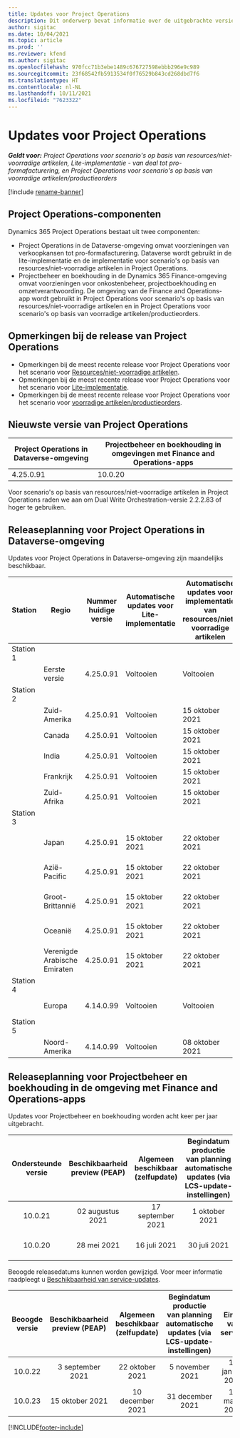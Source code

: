 ```yaml
---
title: Updates voor Project Operations
description: Dit onderwerp bevat informatie over de uitgebrachte versies van Dynamics 365 Project Operations.
author: sigitac
ms.date: 10/04/2021
ms.topic: article
ms.prod: ''
ms.reviewer: kfend
ms.author: sigitac
ms.openlocfilehash: 970fcc71b3ebe1489c676727598ebbb296e9c989
ms.sourcegitcommit: 23f68542fb5913534f0f76529b843cd268dbd7f6
ms.translationtype: HT
ms.contentlocale: nl-NL
ms.lasthandoff: 10/11/2021
ms.locfileid: "7623322"
---
```

# <a name="project-operations-updates"></a>Updates voor Project Operations

_**Geldt voor:** Project Operations voor scenario's op basis van resources/niet-voorradige artikelen, Lite-implementatie - van deal tot pro-formafacturering, en Project Operations voor scenario's op basis van voorradige artikelen/productieorders_

[!include [rename-banner](~/includes/cc-data-platform-banner.md)]

## <a name="project-operations-components"></a>Project Operations-componenten

Dynamics 365 Project Operations bestaat uit twee componenten:

- Project Operations in de Dataverse-omgeving omvat voorzieningen van verkoopkansen tot pro-formafacturering. Dataverse wordt gebruikt in de lite-implementatie en de implementatie voor scenario's op basis van resources/niet-voorradige artikelen in Project Operations.
- Projectbeheer en boekhouding in de Dynamics 365 Finance-omgeving omvat voorzieningen voor onkostenbeheer, projectboekhouding en omzetverantwoording. De omgeving van de Finance and Operations-app wordt gebruikt in Project Operations voor scenario's op basis van resources/niet-voorradige artikelen en in Project Operations voor scenario's op basis van voorradige artikelen/productieorders.

## <a name="project-operations-release-notes"></a>Opmerkingen bij de release van Project Operations
- Opmerkingen bij de meest recente release voor Project Operations voor het scenario voor [Resources/niet-voorradige artikelen](whats-new-oct-2021-resource-based.md).
- Opmerkingen bij de meest recente release voor Project Operations voor het scenario voor [Lite-implementatie](../pro/whats-new/whats-new-oct-2021-lite.md).
- Opmerkingen bij de meest recente release voor Project Operations voor het scenario voor [voorradige artikelen/productieorders](../prod-pma/whats-new/whats-new-jul-2021-stocked.md).

## <a name="project-operations-latest-version"></a>Nieuwste versie van Project Operations

| Project Operations in Dataverse-omgeving | Projectbeheer en boekhouding in omgevingen met Finance and Operations-apps | 
| --- | --- |
| 4.25.0.91 | 10.0.20 |

Voor scenario's op basis van resources/niet-voorradige artikelen in Project Operations raden we aan om Dual Write Orchestration-versie 2.2.2.83 of hoger te gebruiken.

## <a name="release-schedule-for-project-operations-on-dataverse-environment"></a>Releaseplanning voor Project Operations in Dataverse-omgeving

Updates voor Project Operations in Dataverse-omgeving zijn maandelijks beschikbaar. 

| Station | Regio | Nummer huidige versie | Automatische updates voor Lite-implementatie | Automatische updates voor implementatie van resources/niet-voorradige artikelen | Nummer volgende versie | Volgende versie algemeen beschikbaar |
|-----------|-----------------------|-----------------|--------------------|---------------------|---------------------|---------------------|
| Station 1 |   &nbsp;              |    &nbsp;       | &nbsp;             |      &nbsp;         |      &nbsp;         |      &nbsp;         |
|   &nbsp;  | Eerste versie         |  4.25.0.91      | Voltooien           | Voltooien            | N.t.b.                 | 29 oktober 2021    |
| Station 2 |   &nbsp;              |    &nbsp;       | &nbsp;             |      &nbsp;         |      &nbsp;         |      &nbsp;         |
|   &nbsp;  | Zuid-Amerika         |  4.25.0.91      | Voltooien           | 15 oktober 2021    | N.t.b.                 | 29 oktober 2021    |
|   &nbsp;  | Canada                |  4.25.0.91      | Voltooien           | 15 oktober 2021    | N.t.b.                 | 29 oktober 2021    |
|   &nbsp;  | India                 |  4.25.0.91      | Voltooien           | 15 oktober 2021    | N.t.b.                 | 29 oktober 2021    |
|   &nbsp;  | Frankrijk                |  4.25.0.91      | Voltooien           | 15 oktober 2021    | N.t.b.                 | 29 oktober 2021    |
|   &nbsp;  | Zuid-Afrika          |  4.25.0.91      | Voltooien           | 15 oktober 2021    | N.t.b.                 | 29 oktober 2021    |
| Station 3 |      &nbsp;           |     &nbsp;      |     &nbsp;         |      &nbsp;         |      &nbsp;         |      &nbsp;         |
|   &nbsp;  | Japan                 |  4.25.0.91      | 15 oktober 2021   | 22 oktober 2021    | N.t.b.                 | 05 november 2021   |
|   &nbsp;  | Azië-Pacific          |  4.25.0.91      | 15 oktober 2021   | 22 oktober 2021    | N.t.b.                 | 05 november 2021   |
|   &nbsp;  | Groot-Brittannië         |  4.25.0.91      | 15 oktober 2021   | 22 oktober 2021    | N.t.b.                 | 05 november 2021   |
|   &nbsp;  | Oceanië               |  4.25.0.91      | 15 oktober 2021   | 22 oktober 2021    | N.t.b.                 | 05 november 2021   |
|   &nbsp;  | Verenigde Arabische Emiraten  |  4.25.0.91      | 15 oktober 2021   | 22 oktober 2021    | N.t.b.                 | 05 november 2021   |
| Station 4 |     &nbsp;            |     &nbsp;      |     &nbsp;         |      &nbsp;         |      &nbsp;         |      &nbsp;         |
|   &nbsp;  | Europa                |  4.14.0.99      | Voltooien           | Voltooien            | 4.25.0.91           | 15 oktober 2021    |
| Station 5 |     &nbsp;            |     &nbsp;      |     &nbsp;         |      &nbsp;         |      &nbsp;         |      &nbsp;         |
|   &nbsp;  | Noord-Amerika         |  4.14.0.99      | Voltooien           | 08 oktober 2021    | 4.25.0.91           | 22 oktober 2021    |


## <a name="release-schedule-for-project-management-and-accounting-in-the-finance-and-operations-apps-environment"></a>Releaseplanning voor Projectbeheer en boekhouding in de omgeving met Finance and Operations-apps

Updates voor Projectbeheer en boekhouding worden acht keer per jaar uitgebracht.

|Ondersteunde versie| Beschikbaarheid preview (PEAP) | Algemeen beschikbaar (zelfupdate) | Begindatum productie van planning automatische updates (via LCS-update-instellingen) |   Einde van service   |
|:---------------:|:---------------------------:|:---------------------------------:|:--------------------------------------------------------------------:|:------------------:|
|    10.0.21      |         02 augustus 2021     |           17 september 2021      |                             1 oktober 2021                          |  10 december 2021 |
|    10.0.20      |         28 mei 2021        |           16 juli 2021           |                             30 juli 2021                            |  22 oktober 2021  |

Beoogde releasedatums kunnen worden gewijzigd. Voor meer informatie raadpleegt u [Beschikbaarheid van service-updates](/dynamics365/fin-ops-core/fin-ops/get-started/public-preview-releases?toc=%2fdynamics365%2ffinance%2ftoc.json).

|Beoogde versie | Beschikbaarheid preview (PEAP) | Algemeen beschikbaar (zelfupdate) | Begindatum productie van planning automatische updates (via LCS-update-instellingen) |   Einde van service   |
|:---------------:|:---------------------------:|:---------------------------------:|:--------------------------------------------------------------------:|:------------------:|
|     10.0.22     |      3 september 2021      |          22 oktober 2021         |                           5 november 2021                           |  14 januari 2022  |
|     10.0.23     |      15 oktober 2021       |        10 december 2021          |                          31 december 2021                           | 18 maart 2022     |

[!INCLUDE[footer-include](../includes/footer-banner.md)]
